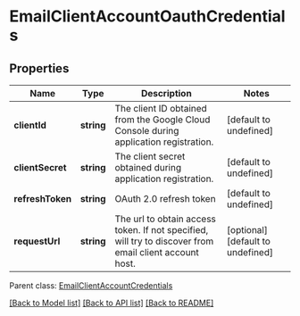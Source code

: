 
# EmailClientAccountOauthCredentials

## Properties
Name | Type | Description | Notes
------------ | ------------- | ------------- | -------------
**clientId** | **string** | The client ID obtained from the Google Cloud Console during application registration.              | [default to undefined]
**clientSecret** | **string** | The client secret obtained during application registration.              | [default to undefined]
**refreshToken** | **string** | OAuth 2.0 refresh token              | [default to undefined]
**requestUrl** | **string** | The url to obtain access token. If not specified, will try to discover from email client account host.              | [optional] [default to undefined]

 Parent class: [EmailClientAccountCredentials](EmailClientAccountCredentials.md)

[[Back to Model list]](README.md#documentation-for-models) [[Back to API list]](README.md#documentation-for-api-endpoints) [[Back to README]](README.md)
